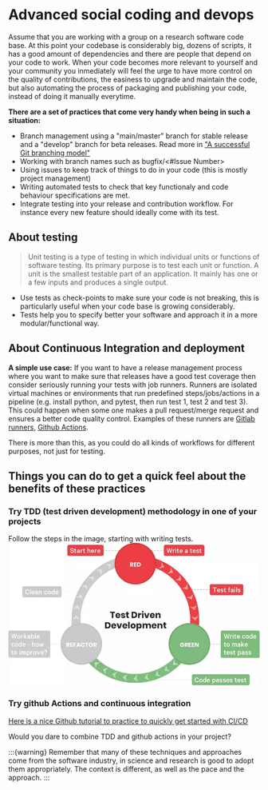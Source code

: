 # Advanced social coding and devops
Assume that you are working with a group on a research software code base. At this point your codebase is considerably big, dozens of scripts, it has a good amount of dependencies and there are people that depend on your code to work. When your code becomes more relevant to yourself and your community you inmediately will feel the urge to have more control on the quality of contributions, the easiness to upgrade and maintain the code, but also automating the process of packaging and publishing your code, instead of doing it manually everytime. 

**There are a set of practices that come very handy when being in such a situation:**
- Branch management using a "main/master" branch for stable release and a "develop" branch for beta releases. Read more in ["A successful Git branching model"](https://nvie.com/posts/a-successful-git-branching-model/)
- Working with branch names such as bugfix/<#Issue Number>
- Using issues to keep track of things to do in your code (this is mostly project management)
- Writing automated tests to check that key functionaly and code behaviour specifications are met.
- Integrate testing into your release and contribution workflow. For instance every new feature should ideally come with its test.

## About testing
> Unit testing is a type of testing in which individual units or functions of software testing. Its primary purpose is to test each unit or function. A unit is the smallest testable part of an application. It mainly has one or a few inputs and produces a single output.

- Use tests as check-points to make sure your code is not breaking, this is particularly useful when your code base is growing considerably.
- Tests help you to specify better your software and approach it in a more modular/functional way.


## About Continuous Integration and deployment
**A simple use case:** If you want to have a release management process where you want to make sure that releases have a good test coverage then consider seriously running your tests with job runners. Runners are isolated virtual machines or environments that run predefined steps/jobs/actions in a pipeline (e.g. install python, and pytest, then run test 1, test 2 and test 3). This could happen when some one makes a pull request/merge request and ensures a better code quality control. Examples of these runners are [Gitlab runners](https://docs.gitlab.com/runner/), [Github Actions](https://github.com/features/actions).

There is more than this, as you could do all kinds of workflows for different purposes, not just for testing.

## Things you can do to get a quick feel about the benefits of these practices
### Try TDD (test driven development) methodology in one of your projects
Follow the steps in the image, starting with writing tests.
![Test Driven Development](../../img/tdd.webp) 

### Try github Actions and continuous integration
[Here is a nice Github tutorial to practice to quickly get started with CI/CD](https://lab.github.com/githubtraining/github-actions:-continuous-integration)

Would you dare to combine TDD and github actions in your project?

:::{warning}
Remember that many of these techniques and approaches come from the software industry, in science and research is good to adopt them appropriately. The context is different, as well as the pace and the approach. 
:::